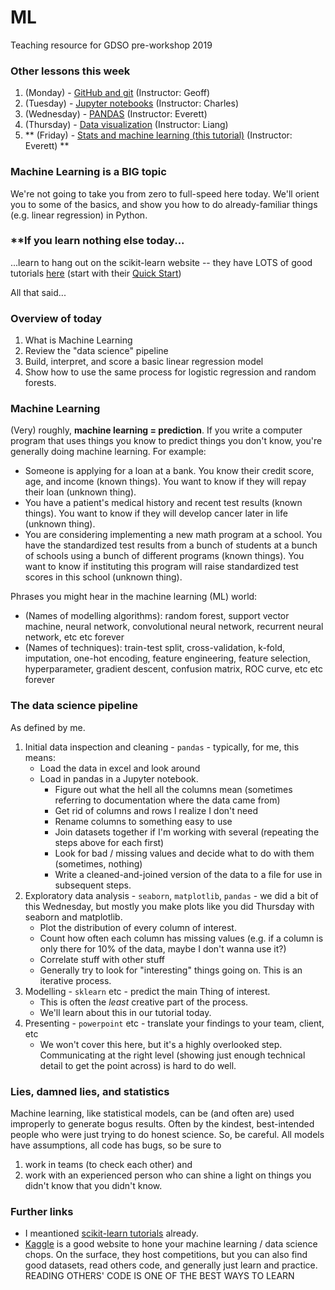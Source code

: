 # ML
Teaching resource for GDSO pre-workshop 2019

### Other lessons this week
1. (Monday) - [GitHub and git](https://github.com/geoffbacon/collaboration) (Instructor: Geoff)
1. (Tuesday) - [Jupyter notebooks](https://github.com/charlesfrye/DSW2018-tutorials/tree/master/JupyterNotebookForGreatGood) (Instructor: Charles)
1. (Wednesday) - [PANDAS](https://github.com/wetchler/pandas) (Instructor: Everett)
1. (Thursday) - [Data visualization](https://github.com/lchen23/GDSO_workshop) (Instructor: Liang)
1. ** (Friday) - [Stats and machine learning (this tutorial)](https://github.com/wetchler/ML) (Instructor: Everett) **

### Machine Learning is a BIG topic

We're not going to take you from zero to full-speed here today. We'll orient you to some of the basics, and show you how to do already-familiar things (e.g. linear regression) in Python.

### **If you learn nothing else today...

...learn to hang out on the scikit-learn website -- they have LOTS of good tutorials [here](https://scikit-learn.org/stable/documentation.html) (start with their [Quick Start](https://scikit-learn.org/stable/tutorial/basic/tutorial.html))

All that said...

### Overview of today

1. What is Machine Learning
1. Review the "data science" pipeline
1. Build, interpret, and score a basic linear regression model
1. Show how to use the same process for logistic regression and random forests.

### Machine Learning

(Very) roughly, **machine learning = prediction**. If you write a computer program that uses things you know to predict things you don't know, you're generally doing machine learning. For example:
* Someone is applying for a loan at a bank. You know their credit score, age, and income (known things). You want to know if they will repay their loan (unknown thing).
* You have a patient's medical history and recent test results (known things). You want to know if they will develop cancer later in life (unknown thing).
* You are considering implementing a new math program at a school. You have the standardized test results from a bunch of students at a bunch of schools using a bunch of different programs (known things). You want to know if instituting this program will raise standardized test scores in this school (unknown thing).

Phrases you might hear in the machine learning (ML) world:
- (Names of modelling algorithms): random forest, support vector machine, neural network, convolutional neural network, recurrent neural network, etc etc forever
- (Names of techniques): train-test split, cross-validation, k-fold, imputation, one-hot encoding, feature engineering, feature selection, hyperparameter, gradient descent, confusion matrix, ROC curve, etc etc forever

### The data science pipeline

As defined by me.

1. Initial data inspection and cleaning - `pandas` - typically, for me, this means:
   - Load the data in excel and look around
   - Load in pandas in a Jupyter notebook.
     - Figure out what the hell all the columns mean (sometimes referring to documentation where the data came from)
     - Get rid of columns and rows I realize I don't need
     - Rename columns to something easy to use
     - Join datasets together if I'm working with several (repeating the steps above for each first)
     - Look for bad / missing values and decide what to do with them (sometimes, nothing)
     - Write a cleaned-and-joined version of the data to a file for use in subsequent steps.
1. Exploratory data analysis - `seaborn`, `matplotlib`, `pandas` - we did a bit of this Wednesday, but mostly you make plots like you did Thursday with seaborn and matplotlib.
    - Plot the distribution of every column of interest.
    - Count how often each column has missing values (e.g. if a column is only there for 10% of the data, maybe I don't wanna use it?)
    - Correlate stuff with other stuff
    - Generally try to look for "interesting" things going on. This is an iterative process.
1. Modelling - `sklearn` etc - predict the main Thing of interest.
   - This is often the _least_ creative part of the process.
   - We'll learn about this in our tutorial today.
1. Presenting - `powerpoint` etc - translate your findings to your team, client, etc
   - We won't cover this here, but it's a highly overlooked step. Communicating at the right level (showing just enough technical detail to get the point across) is hard to do well.

### Lies, damned lies, and statistics

Machine learning, like statistical models, can be (and often are) used improperly to generate bogus results. Often by the kindest, best-intended people who were just trying to do honest science. So, be careful. All models have assumptions, all code has bugs, so be sure to
1. work in teams (to check each other) and
2. work with an experienced person who can shine a light on things you didn't know that you didn't know.

### Further links
* I meantioned [scikit-learn tutorials](https://scikit-learn.org/stable/documentation.html) already.
* [Kaggle](https://www.kaggle.com) is a good website to hone your machine learning / data science chops. On the surface, they host competitions, but you can also find good datasets, read others code, and generally just learn and practice. READING OTHERS' CODE IS ONE OF THE BEST WAYS TO LEARN
